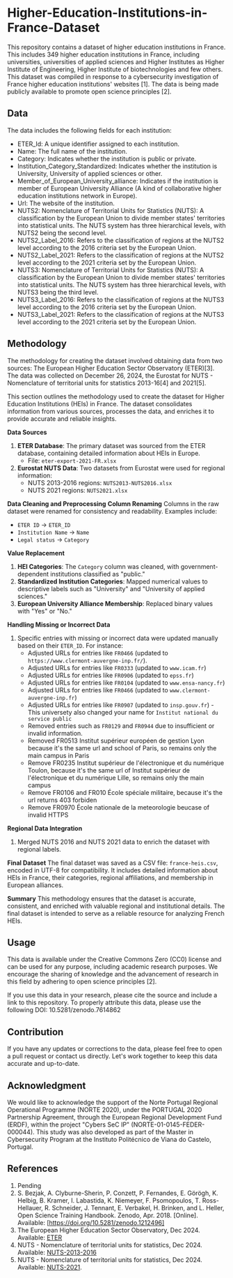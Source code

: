 # Higher-Education-Institutions-in-France-Dataset

This repository contains a dataset of higher education institutions in France. This includes 349 higher education institutions in France, including universities,  universities of applied sciences and Higher Institutes as Higher Institute of Engineering, Higher Institute of biotechnologies and few others. This dataset was compiled in response to a cybersecurity investigation of France higher education institutions' websites [1]. The data is being made publicly available to promote open science principles [2].

## Data

The data includes the following fields for each institution:

- ETER_Id: A unique identifier assigned to each institution.
- Name: The full name of the institution.
- Category: Indicates whether the institution is public or private.
- Institution_Category_Standardized: Indicates whether the institution is University, University of applied sciences or other.
- Member_of_European_University_alliance: Indicates if the institution is member of European University Alliance (A kind of collaborative higher education institutions network in Europe).
- Url: The website of the institution.
- NUTS2: Nomenclature of Territorial Units for Statistics (NUTS): A classification by the European Union to divide member states' territories into statistical units. The NUTS system has three hierarchical levels, with NUTS2 being the second level.
- NUTS2_Label_2016: Refers to the classification of regions at the NUTS2 level according to the 2016 criteria set by the European Union.
- NUTS2_Label_2021: Refers to the classification of regions at the NUTS2 level according to the 2021 criteria set by the European Union.
- NUTS3: Nomenclature of Territorial Units for Statistics (NUTS): A classification by the European Union to divide member states' territories into statistical units. The NUTS system has three hierarchical levels, with NUTS3 being the third level.
- NUTS3_Label_2016: Refers to the classification of regions at the NUTS3 level according to the 2016 criteria set by the European Union.
- NUTS3_Label_2021: Refers to the classification of regions at the NUTS3 level according to the 2021 criteria set by the European Union.

## Methodology
The methodology for creating the dataset involved obtaining data from two sources: The European Higher Education Sector Observatory (ETER)[3]. The data was collected on December 26, 2024, the Eurostat for NUTS - Nomenclature of territorial units for statistics 2013-16[4] and 2021[5].

This section outlines the methodology used to create the dataset for Higher Education Institutions (HEIs) in France. The dataset consolidates information from various sources, processes the data, and enriches it to provide accurate and reliable insights.

**Data Sources**
1. **ETER Database**: The primary dataset was sourced from the ETER database, containing detailed information about HEIs in Europe.
   - File: `eter-export-2021-FR.xlsx`
2. **Eurostat NUTS Data**: Two datasets from Eurostat were used for regional information:
   - NUTS 2013-2016 regions: `NUTS2013-NUTS2016.xlsx`
   - NUTS 2021 regions: `NUTS2021.xlsx`

**Data Cleaning and Preprocessing**
**Column Renaming**
Columns in the raw dataset were renamed for consistency and readability. Examples include:
- `ETER ID` → `ETER_ID`
- `Institution Name` → `Name`
- `Legal status` → `Category`

**Value Replacement**
1. **HEI Categories**: The `Category` column was cleaned, with government-dependent institutions classified as "public."
2. **Standardized Institution Categories**: Mapped numerical values to descriptive labels such as "University" and "University of applied sciences."
3. **European University Alliance Membership**: Replaced binary values with "Yes" or "No."

**Handling Missing or Incorrect Data**
1. Specific entries with missing or incorrect data were updated manually based on their `ETER_ID`. For instance:
   - Adjusted URLs for entries like `FR0466` (updated to `https://www.clermont-auvergne-inp.fr/`).
   - Adjusted URLs for entries like `FR0333` (updated to `www.icam.fr`)
   - Adjusted URLs for entries like `FR0906` (updated to `epss.fr`)
   - Adjusted URLs for entries like `FR0104` (updated to `www.ensa-nancy.fr`)
   - Adjusted URLs for entries like `FR0466` (updated to `www.clermont-auvergne-inp.fr`)
   - Adjusted URLs for entries like `FR0907` (updated to `insp.gouv.fr`) - This universety also changed your name for `Institut national du service public`
   - Removed entries such as `FR0129` and `FR0944` due to insufficient or invalid information.
   - Removed FR0513 Institut supérieur européen de gestion Lyon because it's the same url and school of Paris, so remains only the main campus in Paris
   - Remove FR0235 Institut supérieur de l'électronique et du numérique Toulon, because it's the same url of Institut supérieur de l'électronique et du numérique Lille, so remains only the main campus
   - Remove FR0106 and FR010 École spéciale militaire, because it's the url returns 403 forbiden
   - Remove FR0970 École nationale de la meteorologie  beucase of invalid HTTPS

**Regional Data Integration**
1. Merged NUTS 2016 and NUTS 2021 data to enrich the dataset with regional labels.

**Final Dataset**
The final dataset was saved as a CSV file: `france-heis.csv`, encoded in UTF-8 for compatibility. It includes detailed information about HEIs in France, their categories, regional affiliations, and membership in European alliances.

**Summary**
This methodology ensures that the dataset is accurate, consistent, and enriched with valuable regional and institutional details. The final dataset is intended to serve as a reliable resource for analyzing French HEIs.

## Usage

This data is available under the Creative Commons Zero (CC0) license and can be used for any purpose, including academic research purposes. We encourage the sharing of knowledge and the advancement of research in this field by adhering to open science principles [2].

If you use this data in your research, please cite the source and include a link to this repository. To properly attribute this data, please use the following DOI: 10.5281/zenodo.7614862

## Contribution

If you have any updates or corrections to the data, please feel free to open a pull request or contact us directly. Let's work together to keep this data accurate and up-to-date.

## Acknowledgment

We would like to acknowledge the support of the Norte Portugal Regional Operational Programme (NORTE 2020), under the PORTUGAL 2020 Partnership Agreement, through the European Regional Development Fund (ERDF), within the project "Cybers SeC IP" (NORTE-01-0145-FEDER-000044). This study was also developed as part of the Master in Cybersecurity Program at the Instituto Politécnico de Viana do Castelo, Portugal.

## References

1. Pending
2. S. Bezjak, A. Clyburne-Sherin, P. Conzett, P. Fernandes, E. Görögh, K. Helbig, B. Kramer, I. Labastida, K. Niemeyer, F. Psomopoulos, T. Ross-Hellauer, R. Schneider, J. Tennant, E. Verbakel, H. Brinken, and L. Heller, Open Science Training Handbook. Zenodo, Apr. 2018. [Online]. Available: [https://doi.org/10.5281/zenodo.1212496]
3. The European Higher Education Sector Observatory, Dec 2024. Available: [ETER](https://eter-project.com/data/data-for-download-and-visualisations/database/)
4. NUTS - Nomenclature of territorial units for statistics, Dec 2024. Available: [NUTS-2013-2016](https://ec.europa.eu/eurostat/documents/345175/629341/NUTS2013-NUTS2016.xlsx)
5. NUTS - Nomenclature of territorial units for statistics, Dec 2024. Available: [NUTS-2021](https://ec.europa.eu/eurostat/documents/345175/629341/NUTS2021.xlsx).

